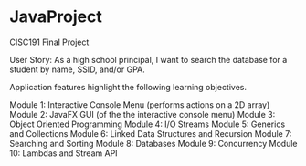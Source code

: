 # JavaProject
CISC191 Final Project

User Story: As a high school principal, I want to search the database for a student by name, SSID, and/or GPA.

Application features highlight the following learning objectives.

Module 1: Interactive Console Menu (performs actions on a 2D array)
Module 2: JavaFX GUI (of the the interactive console menu)
Module 3: Object Oriented Programming
Module 4: I/O Streams
Module 5: Generics and Collections
Module 6: Linked Data Structures and Recursion
Module 7: Searching and Sorting
Module 8: Databases
Module 9: Concurrency
Module 10: Lambdas and Stream API
